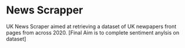 # News Scrapper
 UK News Scraper aimed at retrieving a dataset of UK newpapers front pages from across 2020. [Final Aim is to complete sentiment anylsis on dataset]
